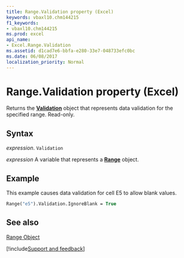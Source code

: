 ```yaml
---
title: Range.Validation property (Excel)
keywords: vbaxl10.chm144215
f1_keywords:
- vbaxl10.chm144215
ms.prod: excel
api_name:
- Excel.Range.Validation
ms.assetid: d1cad7e6-bbfa-e280-33e7-048733efc0bc
ms.date: 06/08/2017
localization_priority: Normal
---
```



# Range.Validation property (Excel)

Returns the  **[Validation](Excel.Validation.md)** object that represents data validation for the specified range. Read-only.


## Syntax

_expression_. `Validation`

_expression_ A variable that represents a **[Range](excel.range(object).md)** object.


## Example

This example causes data validation for cell E5 to allow blank values.


```vb
Range("e5").Validation.IgnoreBlank = True
```


## See also


[Range Object](Excel.Range(object).md)

[!include[Support and feedback](~/includes/feedback-boilerplate.md)]
